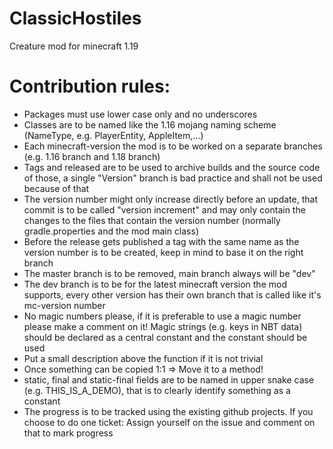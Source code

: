 # ClassicHostiles
Creature mod for minecraft 1.19

# Contribution rules:
 - Packages must use lower case only and no underscores
 - Classes are to be named like the 1.16 mojang naming scheme (NameType, e.g. PlayerEntity, AppleItem,...)
 - Each minecraft-version the mod is to be worked on a separate branches (e.g. 1.16 branch and 1.18 branch)
 - Tags and released are to be used to archive builds and the source code of those, a single "Version" branch is bad practice and shall not be used because of that
 - The version number might only increase directly before an update, that commit is to be called "version increment" and may only contain the changes to the files that contain the version number (normally gradle.properties and the mod main class)
 - Before the release gets published a tag with the same name as the version number is to be created, keep in mind to base it on the right branch
 - The master branch is to be removed, main branch always will be "dev"
 - The dev branch is to be for the latest minecraft version the mod supports, every other version has their own branch that is called like it's mc-version number
 - No magic numbers please, if it is preferable to use a magic number please make a comment on it! Magic strings (e.g. keys in NBT data) should be declared as a central constant and the constant should be used
 - Put a small description above the function if it is not trivial
 - Once something can be copied 1:1 => Move it to a method!
 - static, final and static-final fields are to be named in upper snake case (e.g. THIS_IS_A_DEMO), that is to clearly identify something as a constant
 - The progress is to be tracked using the existing github projects. If you choose to do one ticket: Assign yourself on the issue and comment on that to mark progress
